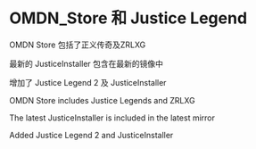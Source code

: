 # OMDN_Store 和 Justice Legend

OMDN Store 包括了正义传奇及ZRLXG

最新的 JusticeInstaller 包含在最新的镜像中

增加了 Justice Legend 2 及 JusticeInstaller


OMDN Store includes Justice Legends and ZRLXG

The latest JusticeInstaller is included in the latest mirror

Added Justice Legend 2 and JusticeInstaller
